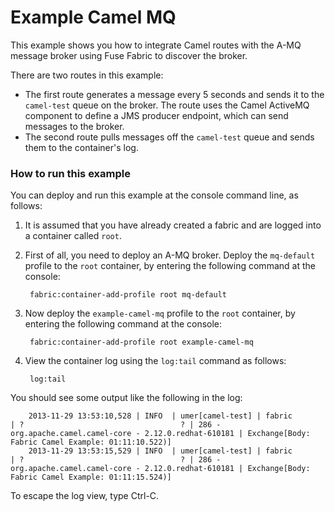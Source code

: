 # Example Camel MQ

This example shows you how to integrate Camel routes with the A-MQ message broker using Fuse Fabric to discover the broker.

There are two routes in this example:

* The first route generates a message every 5 seconds and sends it to the `camel-test` queue on the broker. The route uses the Camel ActiveMQ component to define a JMS producer endpoint, which can send messages to the broker.
* The second route pulls messages off the `camel-test` queue and sends them to the container's log.


### How to run this example

You can deploy and run this example at the console command line, as follows:

1. It is assumed that you have already created a fabric and are logged into a container called `root`.
1. First of all, you need to deploy an A-MQ broker. Deploy the `mq-default` profile to the `root` container, by entering the following command at the console:

        fabric:container-add-profile root mq-default

1. Now deploy the `example-camel-mq` profile to the `root` container, by entering the following command at the console:

        fabric:container-add-profile root example-camel-mq

1. View the container log using the `log:tail` command as follows:

        log:tail

 You should see some output like the following in the log:

        2013-11-29 13:53:10,528 | INFO  | umer[camel-test] | fabric                           | ?                                   ? | 286 - org.apache.camel.camel-core - 2.12.0.redhat-610181 | Exchange[Body: Fabric Camel Example: 01:11:10.522)]
        2013-11-29 13:53:15,529 | INFO  | umer[camel-test] | fabric                           | ?                                   ? | 286 - org.apache.camel.camel-core - 2.12.0.redhat-610181 | Exchange[Body: Fabric Camel Example: 01:11:15.524)]

 To escape the log view, type Ctrl-C.
